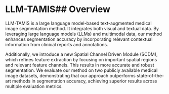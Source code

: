 # LLM-TAMIS## Overview
LLM-TAMIS is a large language model-based text-augmented medical image segmentation method. It integrates both visual and textual data. By leveraging large language models (LLMs) and multimodal data, our method enhances segmentation accuracy by incorporating relevant contextual information from clinical reports and annotations.

Additionally, we introduce a new Spatial Channel Driven Module (SCDM), which refines feature extraction by focusing on important spatial regions and relevant feature channels. This results in more accurate and robust segmentation. We evaluate our method on two publicly available medical image datasets, demonstrating that our approach outperforms state-of-the-art methods in segmentation accuracy, achieving superior results across multiple evaluation metrics.

